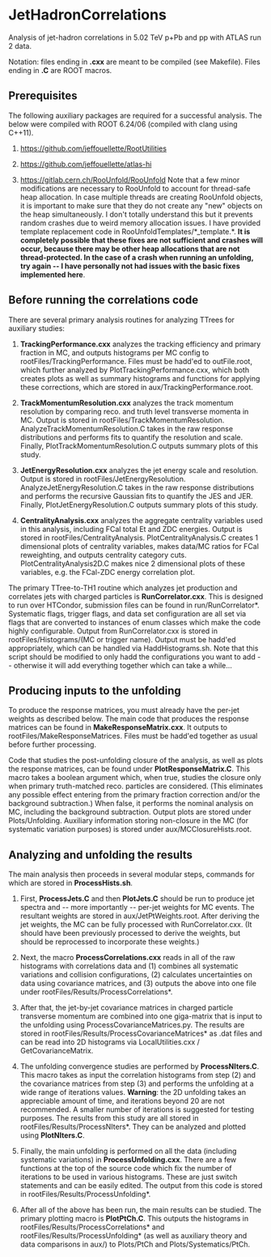 # JetHadronCorrelations
Analysis of jet-hadron correlations in 5.02 TeV p+Pb and pp with ATLAS run 2 data.

Notation: files ending in **.cxx** are meant to be compiled (see Makefile). Files ending in **.C** are ROOT macros.

## Prerequisites ##
The following auxiliary packages are required for a successful analysis. The below were compiled with ROOT 6.24/06 (compiled with clang using C++11).
1. https://github.com/jeffouellette/RootUtilities

2. https://github.com/jeffouellette/atlas-hi

3. https://gitlab.cern.ch/RooUnfold/RooUnfold
Note that a few minor modifications are necessary to RooUnfold to account for thread-safe heap allocation. In case multiple threads are creating RooUnfold objects, it is important to make sure that they do not create any "new" objects on the heap simultaneously. I don't totally understand this but it prevents random crashes due to weird memory allocation issues. I have provided template replacement code in RooUnfoldTemplates/\*\_template.\*. **It is completely possible that these fixes are not sufficient and crashes will occur, because there may be other heap allocations that are not thread-protected. In the case of a crash when running an unfolding, try again -- I have personally not had issues with the basic fixes implemented here**.


## Before running the correlations code ##
There are several primary analysis routines for analyzing TTrees for auxiliary studies:

1. **TrackingPerformance.cxx** analyzes the tracking efficiency and primary fraction in MC, and outputs histograms per MC config to rootFiles/TrackingPerformance. Files must be hadd'ed to outFile.root, which further analyzed by PlotTrackingPerformance.cxx, which both creates plots as well as summary histograms and functions for applying these corrections, which are stored in aux/TrackingPerformance.root.

2. **TrackMomentumResolution.cxx** analyzes the track momentum resolution by comparing reco. and truth level transverse momenta in MC. Output is stored in rootFiles/TrackMomentumResolution. AnalyzeTrackMomentumResolution.C takes in the raw response distributions and performs fits to quantify the resolution and scale. Finally, PlotTrackMomentumResolution.C outputs summary plots of this study.

3. **JetEnergyResolution.cxx** analyzes the jet energy scale and resolution. Output is stored in rootFiles/JetEnergyResolution. AnalyzeJetEnergyResolution.C takes in the raw response distributions and performs the recursive Gaussian fits to quantify the JES and JER. Finally, PlotJetEnergyResolution.C outputs summary plots of this study.

4. **CentralityAnalysis.cxx** analyzes the aggregate centrality variables used in this analysis, including FCal total Et and ZDC energies. Output is stored in rootFiles/CentralityAnalysis. PlotCentralityAnalysis.C creates 1 dimensional plots of centrality variables, makes data/MC ratios for FCal reweighting, and outputs centrality category cuts. PlotCentralityAnalysis2D.C makes nice 2 dimensional plots of these variables, e.g. the FCal-ZDC energy correlation plot.


The primary TTree-to-TH1 routine which analyzes jet production and correlates jets with charged particles is **RunCorrelator.cxx**. This is designed to run over HTCondor, submission files can be found in run/RunCorrelator\*. Systematic flags, trigger flags, and data set configuration are all set via flags that are converted to instances of enum classes which make the code highly configurable. Output from RunCorrelator.cxx is stored in rootFiles/Histograms/(MC or trigger name). Output must be hadd'ed appropriately, which can be handled via HaddHistograms.sh. Note that this script should be modified to only hadd the configurations you want to add -- otherwise it will add everything together which can take a while...


## Producing inputs to the unfolding ##
To produce the response matrices, you must already have the per-jet weights as described below. The main code that produces the response matrices can be found in **MakeResponseMatrix.cxx**. It outputs to rootFiles/MakeResponseMatrices. Files must be hadd'ed together as usual before further processing.

Code that studies the post-unfolding closure of the analysis, as well as plots the response matrices, can be found under **PlotResponseMatrix.C**. This macro takes a boolean argument which, when true, studies the closure only when primary truth-matched reco. particles are considered. (This eliminates any possible effect entering from the primary fraction correction and/or the background subtraction.)  When false, it performs the nominal analysis on MC, including the background subtraction. Output plots are stored under Plots/Unfolding. Auxiliary information storing non-closure in the MC (for systematic variation purposes) is stored under aux/MCClosureHists.root.


## Analyzing and unfolding the results ##
The main analysis then proceeds in several modular steps, commands for which are stored in **ProcessHists.sh**.

1. First, **ProcessJets.C** and then **PlotJets.C** should be run to produce jet spectra and -- more importantly -- per-jet weights for MC events. The resultant weights are stored in aux/JetPtWeights.root. After deriving the jet weights, the MC can be fully processed with RunCorrelator.cxx. (It should have been previously processed to derive the weights, but should be reprocessed to incorporate these weights.)

2. Next, the macro **ProcessCorrelations.cxx** reads in all of the raw histograms with correlations data and (1) combines all systematic variations and collision configurations, (2) calculates uncertainties on data using covariance matrices, and (3) outputs the above into one file under rootFiles/Results/ProcessCorrelations\*.

3. After that, the jet-by-jet covariance matrices in charged particle transverse momentum are combined into one giga-matrix that is input to the unfolding using ProcessCovarianceMatrices.py. The results are stored in rootFiles/Results/ProcessCovarianceMatrices\* as .dat files and can be read into 2D histograms via LocalUtilities.cxx / GetCovarianceMatrix.

4. The unfolding convergence studies are performed by **ProcessNIters.C**. This macro takes as input the correlation histograms from step (2) and the covariance matrices from step (3) and performs the unfolding at a wide range of iterations values. **Warning**: the 2D unfolding takes an appreciable amount of time, and iterations beyond 20 are not recommended. A smaller number of iterations is suggested for testing purposes. The results from this study are all stored in rootFiles/Results/ProcessNIters\*. They can be analyzed and plotted using **PlotNIters.C**.

5. Finally, the main unfolding is performed on all the data (including systematic variations) in **ProcessUnfolding.cxx**. There are a few functions at the top of the source code which fix the number of iterations to be used in various histograms. These are just switch statements and can be easily edited. The output from this code is stored in rootFiles/Results/ProcessUnfolding\*.

6. After all of the above has been run, the main results can be studied. The primary plotting macro is **PlotPtCh.C**. This outputs the histograms in rootFiles/Results/ProcessCorrelations\* and rootFiles/Results/ProcessUnfolding\* (as well as auxiliary theory and data comparisons in aux/) to Plots/PtCh and Plots/Systematics/PtCh.



